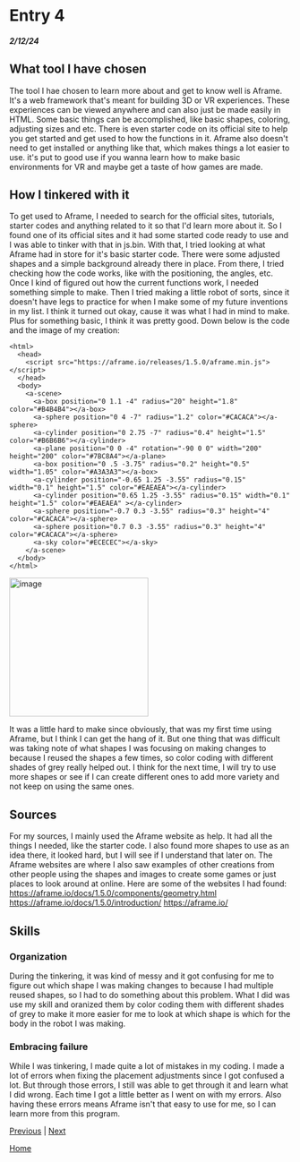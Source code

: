 # Entry 4
##### 2/12/24

## What tool I have chosen
The tool I hae chosen to learn more about and get to know well is Aframe. It's a web framework that's meant for building 3D or VR experiences. These experiences can be viewed anywhere and can also just be made easily in HTML. Some basic things can be accomplished, like basic shapes, coloring, adjusting sizes and etc. There is even starter code on its official site to help you get started and get used to how the functions in it. Aframe also doesn't need to get installed or anything like that, which makes things a lot easier to use. it's put to good use if you wanna learn how to make basic environments for VR and maybe get a taste of how games are made.

## How I tinkered with it
To get used to Aframe, I needed to search for the official sites, tutorials, starter codes and anything related to it so that I'd learn more about it. So I found one of its official sites and it had some started code ready to use and I was able to tinker with that in js.bin. With that, I tried looking at what Aframe had in store for it's basic starter code. There were some adjusted shapes and a simple background already there in place. From there, I tried checking how the code works, like with the positioning, the angles, etc. Once I kind of figured out how the current functions work, I needed something simple to make. Then I tried making a little robot of sorts, since it doesn't have legs to practice for when I make some of my future inventions in my list. I think it turned out okay, cause it was what I had in mind to make. Plus for something basic, I think it was pretty good. Down below is the code and the image of my creation:

```
<html>
  <head>
    <script src="https://aframe.io/releases/1.5.0/aframe.min.js"></script>
  </head>
  <body>
    <a-scene>
      <a-box position="0 1.1 -4" radius="20" height="1.8" color="#B4B4B4"></a-box>
      <a-sphere position="0 4 -7" radius="1.2" color="#CACACA"></a-sphere>
      <a-cylinder position="0 2.75 -7" radius="0.4" height="1.5" color="#B6B6B6"></a-cylinder>
      <a-plane position="0 0 -4" rotation="-90 0 0" width="200" height="200" color="#7BC8A4"></a-plane>
      <a-box position="0 .5 -3.75" radius="0.2" height="0.5" width="1.05" color="#A3A3A3"></a-box>
      <a-cylinder position="-0.65 1.25 -3.55" radius="0.15" width="0.1" height="1.5" color="#EAEAEA"></a-cylinder> 
      <a-cylinder position="0.65 1.25 -3.55" radius="0.15" width="0.1" height="1.5" color="#EAEAEA" ></a-cylinder>
      <a-sphere position="-0.7 0.3 -3.55" radius="0.3" height="4" color="#CACACA"></a-sphere>
      <a-sphere position="0.7 0.3 -3.55" radius="0.3" height="4" color="#CACACA"></a-sphere>
      <a-sky color="#ECECEC"></a-sky>
    </a-scene>
  </body>
</html>
```

<img width="248" alt="image" src="https://github.com/dayanisc7709/sep10-freedom-project/assets/146861844/ee749918-7aa7-430d-ac08-6dd767d24505">

It was a little hard to make since obviously, that was my first time using Aframe, but I think I can get the hang of it. But one thing that was difficult was taking note of what shapes I was focusing on making changes to because I reused the shapes a few times, so color coding with different shades of grey really helped out. I think for the next time, I will try to use more shapes or see if I can create different ones to add more variety and not keep on using the same ones.

## Sources
For my sources, I mainly used the Aframe website as help. It had all the things I needed, like the starter code. I also found more shapes to use as an idea there, it looked hard, but I will see if I understand that later on. The Aframe websites are where I also saw examples of other creations from other people using the shapes and images to create some games or just places to look around at online. Here are some of the websites I had found:
https://aframe.io/docs/1.5.0/components/geometry.html
https://aframe.io/docs/1.5.0/introduction/
https://aframe.io/

## Skills
### Organization
During the tinkering, it was kind of messy and it got confusing for me to figure out which shape I was making changes to because I had multiple reused shapes, so I had to do something about this problem. What I did was use my skill and oranized them by color coding them with different shades of grey to make it more easier for me to look at which shape is which for the body in the robot I was making.

### Embracing failure
While I was tinkering, I made quite a lot of mistakes in my coding. I made a lot of errors when fixing the placement adjustments since I got confused a lot. But through those errors, I still was able to get through it and learn what I did wrong. Each time I got a little better as I went on with my errors. Also having these errors means Aframe isn't that easy to use for me, so I can learn more from this program.

[Previous](entry03.md) | [Next](entry05.md)

[Home](../README.md)
